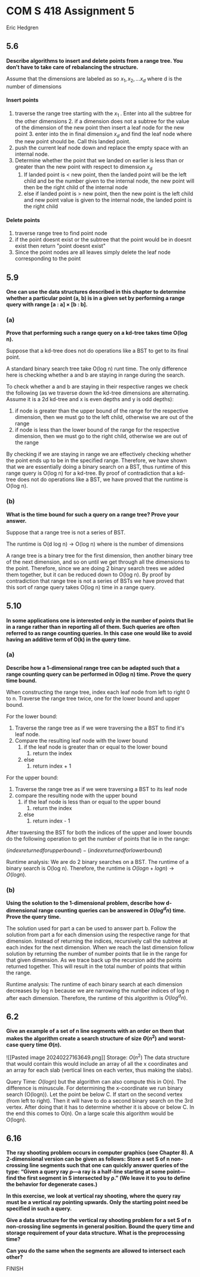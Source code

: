 # COM S 418 Assignment 5
Eric Hedgren

## 5.6
**Describe algorithms to insert and delete points from a range tree. You don’t have to take care of rebalancing the structure.**

Assume that the dimensions are labeled as so $x_{1}, x_{2},...x_d$ where d is the number of dimensions 
#### Insert points
1. traverse the range tree starting with the $x_{1}$ . Enter into all the subtree for the other dimensions
	2. if a dimension does not a subtree for the value of the dimension of the new point then insert a leaf node for the new point
	3. enter into the in final dimension $x_d$ and find the leaf node where the new point should be. Call this landed point.
2. push the current leaf node down and replace the empty space with an internal node.
3. Determine whether the point that we landed on earlier is less than or greater than the new point with respect to dimension $x_d$
	1. If landed point is < new point, then the landed point will be the left child and be the number given to the internal node, the new point will then be the right child of the internal node
	2. else if landed point is > new point, then the new point is the left child and new point value is given to the internal node, the landed point is the right child

#### Delete points
1. traverse range tree to find point node
2. if the point doesnt exist or the subtree that the point would be in doesnt exist then return "point doesnt exist"
3. Since the point nodes are all leaves simply delete the leaf node corresponding to the point

## 5.9
**One can use the data structures described in this chapter to determine whether a
particular point (a, b) is in a given set by performing a range query with range
[a : a] × [b : b].**
### (a)
**Prove that performing such a range query on a kd-tree takes time O(log n).**

Suppose that a kd-tree does not do operations like a BST to get to its final point.

A standard binary search tree take O(log n) runt time. The only difference here is checking whether a and b are staying in range during the search.

To check whether a and b are staying in their respective ranges we check the following (as we traverse down the kd-tree dimensions are alternating. Assume it is a 2d kd-tree and x is even depths and y is odd depths):

1. if node is greater than the upper bound of the range for the respective dimension, then we must go to the left child, otherwise we are out of the range
2. if node is less than the lower bound of the range for the respective dimension, then we must go to the right child, otherwise we are out of the range

By checking if we are staying in range we are effectively checking whether the point ends up to be in the specified range. Therefore, we have shown that we are essentially doing a binary search on a BST, thus runtime of this range query is O(log n) for a kd-tree. By proof of contradiction that a kd-tree does not do operations like a BST, we have proved that the runtime is O(log n).
### (b)
**What is the time bound for such a query on a range tree? Prove your answer.**

Suppose that a range tree is not a series of BST.

The runtime is O(d log n) -> O(log n) where is the number of dimensions

A range tree is a binary tree for the first dimension, then another binary tree of the next dimension, and so on until we get through all the dimensions to the point. Therefore, since we are doing 2 binary search trees we added them together, but it can be reduced down to O(log n). By proof by contradiction that range tree is not a series of BSTs we have proved that this sort of range query takes O(log n) time in a range query.

## 5.10
**In some applications one is interested only in the number of points that lie in a range rather than in reporting all of them. Such queries are often referred to as range counting queries. In this case one would like to avoid having an additive term of O(k) in the query time.**
### (a)
**Describe how a 1-dimensional range tree can be adapted such that a range counting query can be performed in O(log n) time. Prove the query time bound.**

When constructing the range tree, index each leaf node from left to right 0 to n. Traverse the range tree twice, one for the lower bound and upper bound.

For the lower bound:
1. Traverse the range tree as if we were traversing the a BST to find it's leaf node.
2. Compare the resulting leaf node with the lower bound
	1. if the leaf node is greater than or equal to the lower bound
		1. return the index
	2. else
		1. return index + 1

For the upper bound:
1. Traverse the range tree as if we were traversing a BST to its leaf node
2. compare the resulting node with the upper bound
	1. if the leaf node is less than or equal to the upper bound
		1. return the index
	2. else
		1. return index - 1

After traversing the BST for both the indices of the upper and lower bounds do the following operation to get the number of points that lie in the range:

$(index returned for upper bound) - (index returned for lower bound)$

Runtime analysis:
We are do 2 binary searches on a BST. The runtime of a binary search is O(log n). Therefore, the runtime is $O(log n + log n) \rightarrow O(log n)$.
### (b)
**Using the solution to the 1-dimensional problem, describe how d-dimensional range counting queries can be answered in $O(log^d n)$ time. Prove the query time.**

The solution used for part a can be used to answer part b. Follow the solution from part a for each dimension using the respective range for that dimension. Instead of returning the indices, recursively call the subtree at each index for the next dimension. When we reach the last dimension follow solution by returning the number of number points that lie in the range for that given dimension. As we trace back up the recursion add the points returned together. This will result in the total number of points that within the range.

Runtime analysis:
The runtime of each binary search at each dimension decreases by log n because we are narrowing the number indices of log n after each dimension. Therefore, the runtime of this algorithm is $O(log^{d}n)$. 

## 6.2
**Give an example of a set of n line segments with an order on them that
makes the algorithm create a search structure of size $Θ(n^2)$ and worst-case
query time $Θ(n)$.**

![[Pasted image 20240227163649.png]]
Storage: $O(n^{2})$
The data structure that would contain this would include an array of all the x coordinates and an array for each slab (vertical lines on each vertex, thus making the slabs).

Query Time: $O(log n)$
but the algorithm can also compute this in O(n). The difference is minuscule. For determining the x-coordinate we run binary search (O(logn)). Let the point be below C. If start on the second vertex (from left to right). Then it will have to do a second binary search on the 3rd vertex. After doing that it has to determine whether it is above or below C. In the end this comes to O(n). On a large scale this algorithm would be O(logn).

## 6.16
**The ray shooting problem occurs in computer graphics (see Chapter 8). 
A 2-dimensional version can be given as follows: Store a set S of n non-crossing line segments such that one can quickly answer queries of the type: “Given a query ray ρ—a ray is a half-line starting at some point—find the first segment in S intersected by ρ.” (We leave it to you to define the behavior for degenerate cases.)**

**In this exercise, we look at vertical ray shooting, where the query ray must be a vertical ray pointing upwards. Only the starting point need be specified in such a query.**

**Give a data structure for the vertical ray shooting problem for a set S of n non-crossing line segments in general position. Bound the query time and storage requirement of your data structure. What is the preprocessing time?**

**Can you do the same when the segments are allowed to intersect each
other?**

FINISH